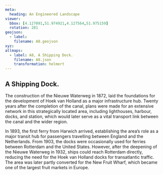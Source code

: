 ```yaml
---
meta:
  heading: An Engineered Landscape
viewer:
  bbox: [4.127091,51.974921,4.127564,51.975159]
  rotation: 281
geojson:
  - label:
    filename: A8.geojson
xyz:
allmaps:
  - label: A8, A Shipping Dock.
    filename: A8.json
    transformation: helmert
---
```


## A Shipping Dock.

The construction of the Nieuwe Waterweg in 1872, laid the foundations for the development of Hoek van Holland as a major infrastructure hub. Twenty years after the completion of the canal, plans were made for an extensive network in this strategically located area, including lighthouses, harbour, docks, and station, which would later serve as a vital transport link between the canal and the wider region.

In 1893, the first ferry from Harwich arrived, establishing the area’s role as a major transit hub for passengers travelling between England and the Netherlands. From 1903, the docks were occasionally used for ferries between Rotterdam and the United States. However, after the deepening of the Nieuwe Waterweg in 1932, ships could reach Rotterdam directly, reducing the need for the Hoek van Holland docks for transatlantic traffic. The area was later partly converted for the New Fruit Wharf, which became one of the largest fruit markets in Europe.